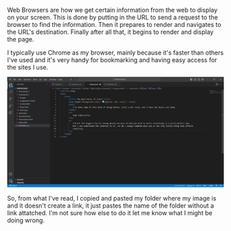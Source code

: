 Web Browsers are how we get certain information from the web to display on your screen. This is done by putting in
the URL to send a request to the browser to find the information. Then it prepares to render and navigates to the URL's destination.
Finally after all that, it begins to render and display the page. 

I typically use Chrome as my browser, mainly because it's faster than others I've used and it's very handy for bookmarking and having
easy access for the sites I use. 


![screenshot](./images/screenshot.jpg)

So, from what I've read, I copied and pasted my folder where my image is and it doesn't create a link, it just pastes 
the name of the folder without a link attatched. I'm not sure how else to do it let me know what I might be doing wrong.
